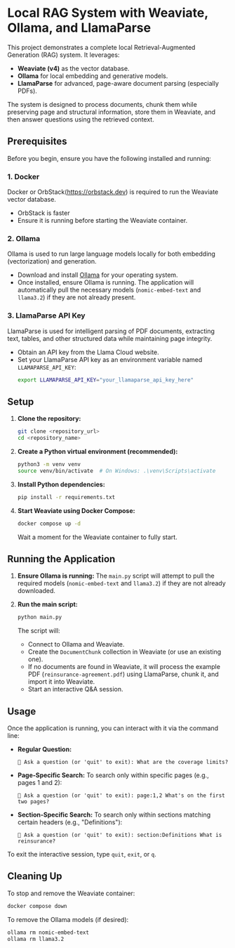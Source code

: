  # Local RAG System with Weaviate, Ollama, and LlamaParse

 This project demonstrates a complete local Retrieval-Augmented Generation (RAG) system. It leverages:
 - **Weaviate (v4)** as the vector database.
 - **Ollama** for local embedding and generative models.
 - **LlamaParse** for advanced, page-aware document parsing (especially PDFs).

 The system is designed to process documents, chunk them while preserving page and structural information, store them in Weaviate, and then answer questions using the retrieved context.

 ## Prerequisites

 Before you begin, ensure you have the following installed and running:

 ### 1. Docker
 Docker or OrbStack(https://orbstack.dev) is required to run the Weaviate vector database.
 - OrbStack is faster  
 - Ensure it is running before starting the Weaviate container.

 ### 2. Ollama
 Ollama is used to run large language models locally for both embedding (vectorization) and generation.
 - Download and install [Ollama](https://ollama.com/download) for your operating system.
 - Once installed, ensure Ollama is running. The application will automatically pull the necessary models (`nomic-embed-text` and `llama3.2`) if they are not already present.

 ### 3. LlamaParse API Key
 LlamaParse is used for intelligent parsing of PDF documents, extracting text, tables, and other structured data while maintaining page integrity.
 - Obtain an API key from the Llama Cloud website.
 - Set your LlamaParse API key as an environment variable named `LLAMAPARSE_API_KEY`:
   ```bash
   export LLAMAPARSE_API_KEY="your_llamaparse_api_key_here"
   ```

 ## Setup

 1. **Clone the repository:**
    ```bash
    git clone <repository_url>
    cd <repository_name>
    ```

 2. **Create a Python virtual environment (recommended):**
    ```bash
    python3 -m venv venv
    source venv/bin/activate  # On Windows: .\venv\Scripts\activate
    ```

 3. **Install Python dependencies:**
   
    ```bash
    pip install -r requirements.txt
    ```

 4. **Start Weaviate using Docker Compose:**

    ```bash
    docker compose up -d
    ```
    Wait a moment for the Weaviate container to fully start.

 ## Running the Application

 1. **Ensure Ollama is running:**
    The `main.py` script will attempt to pull the required models (`nomic-embed-text` and `llama3.2`) if they are not already downloaded.

 2. **Run the main script:**
    ```bash
    python main.py
    ```

    The script will:
    - Connect to Ollama and Weaviate.
    - Create the `DocumentChunk` collection in Weaviate (or use an existing one).
    - If no documents are found in Weaviate, it will process the example PDF (`reinsurance-agreement.pdf`) using LlamaParse, chunk it, and import it into Weaviate.
    - Start an interactive Q&A session.

 ## Usage

 Once the application is running, you can interact with it via the command line:

 - **Regular Question:**
   ```
   💬 Ask a question (or 'quit' to exit): What are the coverage limits?
   ```

 - **Page-Specific Search:** To search only within specific pages (e.g., pages 1 and 2):
   ```
   💬 Ask a question (or 'quit' to exit): page:1,2 What's on the first two pages?
   ```

 - **Section-Specific Search:** To search only within sections matching certain headers (e.g., "Definitions"):
   ```
   💬 Ask a question (or 'quit' to exit): section:Definitions What is reinsurance?
   ```

 To exit the interactive session, type `quit`, `exit`, or `q`.

 ## Cleaning Up

 To stop and remove the Weaviate container:
 ```bash
 docker compose down
 ```
 To remove the Ollama models (if desired):
 ```bash
 ollama rm nomic-embed-text
 ollama rm llama3.2
 ```